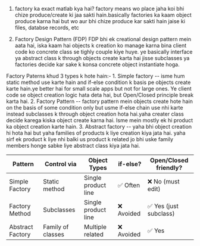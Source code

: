 1. factory ka exact matlab kya hai?
factory means wo place jaha koi bhi chize produce/create ki jaa sakti hain.basically factories ka kaam object produce karna hai but wo aur bhi chize produce kar sakti hain jaise ki files, databse records, etc

2. Factory Design Pattern (FDP)
FDP bhi ek creational design pattern mein aata hai, iska kaam hai objects k creation ko manage karna bina client code ko concrete class se tighly couple kiye huye.
ye basically interface ya abstract class k through objects create karta hai jisse subclasses ya factories decide kar sake k konsa concrete object instantiate hoga.


Factory Paterns khud 3 types k hote hain:-
    1. Simple factory -- isme hum static method use karte hain and if-else condition k basis pe objects create karte hain.ye better hai for small scale apps but not for large ones. Ye client code se object creation logic hata deta hai, but Open/Closed principle break karta hai.
    2. Factory Pattern -- factory pattern mein objects create hote hain on the basis of some condition only but usme if-else chain use nhi karte instead subclasses k through object creation hota hai.yaha creater class decide karega kiska object create karna hai. Isme mein mostly ek hi product ka object creation karte hain.
    3. Abstract factory -- yaha bhi object creation hi hota hai but yaha families of products k liye creation kiya jata hai. yaha sirf ek product k liye nhi balki us product k related jo bhi uske family members honge sabke liye abstract class kiya jata hai.


| Pattern          | Control via       | Object Types        | if-else?  | Open/Closed friendly? |
| ---------------- | ----------------- | ------------------- | --------- | --------------------- |
| Simple Factory   | Static method     | Single product line | ✅ Often   | ❌ No (must edit)      |
| Factory Method   | Subclasses        | Single product line | ❌ Avoided | ✅ Yes (just subclass) |
| Abstract Factory | Family of classes | Multiple related    | ❌ Avoided | ✅ Yes                 |
